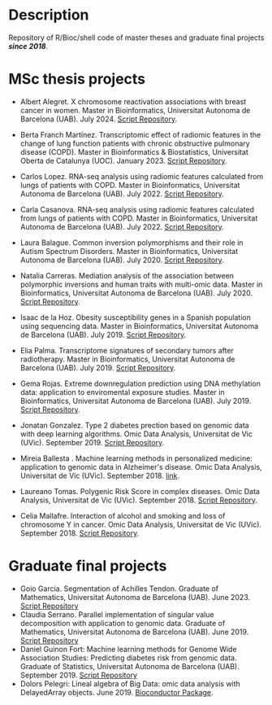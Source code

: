 # Description

Repository of R/Bioc/shell code of master theses and graduate final projects **_since 2018_**.

# MSc thesis projects 

- Albert Alegret. X chromosome reactivation associations with breast cancer in women. Master in Bioinformatics, Universitat Autonoma de Barcelona (UAB). July 2024. [Script Repository](https://github.com/isglobal-brge/master_thesis/tree/master/XRa_cancer).

- Berta Franch Martínez. Transcriptomic effect of radiomic features in the change of lung function patients with chronic obstructive pulmonary disease (COPD). Master in Bioinformatics & Biostatistics, Universitat Oberta de Catalunya (UOC). January 2023. [Script Repository](https://github.com/isglobal-brge/master_thesis/tree/master/transcriptomic_radiomic_COPDevolution).

- Carlos Lopez. RNA-seq analysis using radiomic features calculated from lungs of patients with COPD. Master in Bioinformatics, Universitat Autonoma de Barcelona (UAB). July 2022. [Script Repository](https://github.com/isglobal-brge/master_thesis/tree/master/Radiomic_genomic).

- Carla Casanova. RNA-seq analysis using radiomic features calculated from lungs of patients with COPD. Master in Bioinformatics, Universitat Autonoma de Barcelona (UAB). July 2022. [Script Repository](https://github.com/isglobal-brge/master_thesis/tree/master/Radiomic_transcriptomic).

- Laura Balague. Common inversion polymorphisms and their role in Autism Spectrum Disorders. Master in Bioinformatics, Universitat Autonoma de Barcelona (UAB). July 2020. [Script Repository](https://github.com/isglobal-brge/master_thesis/tree/master/inversions_ASD).

- Natalia Carreras. Mediation analysis of the association between polymorphic inversions and human traits with multi-omic data. Master in Bioinformatics, Universitat Autonoma de Barcelona (UAB). July 2020. [Script Repository](https://github.com/isglobal-brge/master_thesis/tree/master/inversions_exposome).

- Isaac de la Hoz. Obesity susceptibility genes in a Spanish population using sequencing data. Master in Bioinformatics, Universitat Autonoma de Barcelona (UAB). July 2019. [Script Repository](https://github.com/isglobal-brge/master_thesis/tree/master/obesitySeq).

- Elia Palma. Transcriptome signatures of secondary tumors after radiotherapy. Master in Bioinformatics, Universitat Autonoma de Barcelona (UAB). July 2019. [Script Repository](https://github.com/isglobal-brge/master_thesis/tree/master/radiation_cancer).

- Gema Rojas. Extreme downregulation prediction using DNA methylation data: application to enviromental exposure studies. Master in Bioinformatics, Universitat Autonoma de Barcelona (UAB). July 2019. [Script Repository](https://github.com/isglobal-brge/master_thesis/tree/master/EDY).

- Jonatan Gonzalez. Type 2 diabetes prection based on genomic data with deep learning algorithms. Omic Data Analysis, Universitat de Vic (UVic).  September 2019. [Script Repository](https://github.com/isglobal-brge/master_thesis/tree/master/DiabPred).

- Mireia Ballesta . Machine learning methods in personalized medicine: application to genomic data in Alzheimer's disease. Omic Data Analysis, Universitat de Vic (UVic). September 2018. [link](https://github.com/isglobal-brge/master_thesis/tree/master/machine_learning).

- Laureano Tomas. Polygenic Risk Score in complex diseases. Omic Data Analysis, Universitat de Vic (UVic). September 2018. [Script Repository](https://github.com/isglobal-brge/master_thesis/tree/master/genetic_score).

- Celia Mallafre. Interaction of alcohol and smoking and loss of chromosome Y in cancer. Omic Data Analysis, Universitat de Vic (UVic). September 2018. [Script Repository](https://github.com/isglobal-brge/master_thesis/tree/master/LOY_interaction).

# Graduate final projects

- Goio Garcia. Segmentation of Achilles Tendon. Graduate of Mathematics, Universitat Autonoma de Barcelona (UAB). June 2023. [Script Repository](https://github.com/isglobal-brge/master_thesis/tree/master/Achilles_segmentation)
- Claudia Serrano. Parallel implementation of singular value decomposition with application to genomic data. Graduate of Mathematics, Universitat Autonoma de Barcelona (UAB). June 2019. [Script Repository](https://github.com/isglobal-brge/master_thesis/tree/master/parallel_SVD)
- Daniel Guinon Fort: Machine learning methods for Genome Wide Association Studies: Predicting diabetes risk from genomic data. Graduate of Statistics, Universitat Autonoma de Barcelona (UAB). September 2019. [Script Repository](https://github.com/isglobal-brge/master_thesis/tree/master/machine_learning_diabetes)
- Dolors Pelegri: Lineal algebra of Big Data: omic data analysis with DelayedArray objects. June 2019. [Bioconductor Package](https://github.com/isglobal-brge/BigDataStatMeth).
